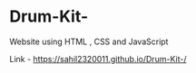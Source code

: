 # Drum-Kit-
Website using HTML , CSS and JavaScript

Link - https://sahil2320011.github.io/Drum-Kit-/

